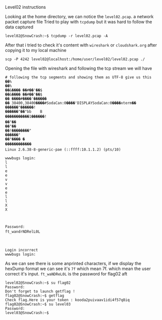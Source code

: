 Level02 instructions

Looking at the home directory, we can notice the `level02.pcap`. a network packet capture file
Tried to play with `tcpdump` but it was hard to follow the data captured
```
level02@SnowCrash:~$ tcpdump -r level02.pcap -A
```
After that i tried to check it's content with `wireshark` or `cloudshark.org` after copying it to my local machine
```
scp -P 4242 level02@localhost:/home/user/level02/level02.pcap ./
```
Opening the file with wireshark and following the tcp stream we will have 
```
# following the tcp segments and showing them as UTF-8 give us this
��%
��%
��&���� ��#��'��$
��&���� ��#��'��$
�� ����#����'������
�� 38400,38400����#SodaCan:0����'DISPLAYSodaCan:0����xterm��
������"������!
������"��"bb	B
�����������1������!
��"��
��"��
��!��������"
������"
��"����	�
������������
Linux 2.6.38-8-generic-pae (::ffff:10.1.1.2) (pts/10)

wwwbugs login: 
l
l
e
e
v
v
e
e
l
l
X
X



Password: 
ft_wandrNDRelL0L



Login incorrect
wwwbugs login:
```
As we can see there is some anprinted characters, if we display the hexDump format we can see it's `7f` which mean 7f. which mean the user correct it's input. `ft_waNDReL0L` is the password for flag02 aft

```
level02@SnowCrash:~$ su flag02
Password:
Don't forget to launch getflag !
flag02@SnowCrash:~$ getflag
Check flag.Here is your token : kooda2puivaav1idi4f57q8iq
flag02@SnowCrash:~$ su level03
Password:
level03@SnowCrash:~$

